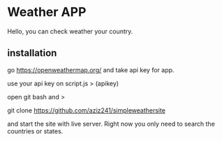 # Weather APP

Hello, you can check weather your country. 


## installation


go https://openweathermap.org/ and take api key for app.

use your api key on script.js > (apikey)

open git bash and >

git clone https://github.com/aziz241/simpleweathersite

and start the site with live server. Right now you only need to search the countries or states. 

